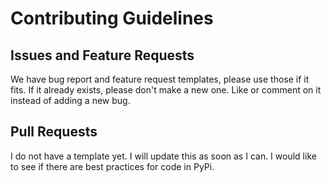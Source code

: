 # Contributing Guidelines
## Issues and Feature Requests
We have bug report and feature request templates, please use those if it fits. If it already exists, please don't make a new one. Like or comment on it instead of adding a new bug.

## Pull Requests
I do not have a template yet. I will update this as soon as I can. I would like to see if there are best practices for code in PyPi.
